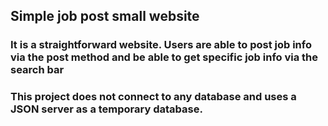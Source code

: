 ## Simple job post small website

### It is a straightforward website. Users are able to post job info via the post method and be able to get specific job info via the search bar

### This project does not connect to any database and uses a JSON server as a temporary database.
